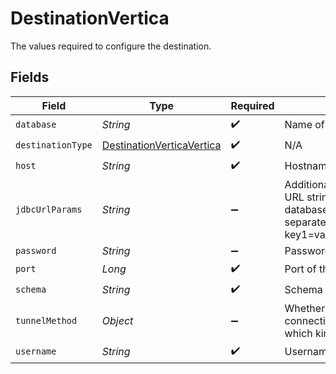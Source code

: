 # DestinationVertica

The values required to configure the destination.


## Fields

| Field                                                                                                                                                                                            | Type                                                                                                                                                                                             | Required                                                                                                                                                                                         | Description                                                                                                                                                                                      | Example                                                                                                                                                                                          |
| ------------------------------------------------------------------------------------------------------------------------------------------------------------------------------------------------ | ------------------------------------------------------------------------------------------------------------------------------------------------------------------------------------------------ | ------------------------------------------------------------------------------------------------------------------------------------------------------------------------------------------------ | ------------------------------------------------------------------------------------------------------------------------------------------------------------------------------------------------ | ------------------------------------------------------------------------------------------------------------------------------------------------------------------------------------------------ |
| `database`                                                                                                                                                                                       | *String*                                                                                                                                                                                         | :heavy_check_mark:                                                                                                                                                                               | Name of the database.                                                                                                                                                                            |                                                                                                                                                                                                  |
| `destinationType`                                                                                                                                                                                | [DestinationVerticaVertica](../../models/shared/DestinationVerticaVertica.md)                                                                                                                    | :heavy_check_mark:                                                                                                                                                                               | N/A                                                                                                                                                                                              |                                                                                                                                                                                                  |
| `host`                                                                                                                                                                                           | *String*                                                                                                                                                                                         | :heavy_check_mark:                                                                                                                                                                               | Hostname of the database.                                                                                                                                                                        |                                                                                                                                                                                                  |
| `jdbcUrlParams`                                                                                                                                                                                  | *String*                                                                                                                                                                                         | :heavy_minus_sign:                                                                                                                                                                               | Additional properties to pass to the JDBC URL string when connecting to the database formatted as 'key=value' pairs separated by the symbol '&'. (example: key1=value1&key2=value2&key3=value3). |                                                                                                                                                                                                  |
| `password`                                                                                                                                                                                       | *String*                                                                                                                                                                                         | :heavy_minus_sign:                                                                                                                                                                               | Password associated with the username.                                                                                                                                                           |                                                                                                                                                                                                  |
| `port`                                                                                                                                                                                           | *Long*                                                                                                                                                                                           | :heavy_check_mark:                                                                                                                                                                               | Port of the database.                                                                                                                                                                            | 5433                                                                                                                                                                                             |
| `schema`                                                                                                                                                                                         | *String*                                                                                                                                                                                         | :heavy_check_mark:                                                                                                                                                                               | Schema for vertica destination                                                                                                                                                                   |                                                                                                                                                                                                  |
| `tunnelMethod`                                                                                                                                                                                   | *Object*                                                                                                                                                                                         | :heavy_minus_sign:                                                                                                                                                                               | Whether to initiate an SSH tunnel before connecting to the database, and if so, which kind of authentication to use.                                                                             |                                                                                                                                                                                                  |
| `username`                                                                                                                                                                                       | *String*                                                                                                                                                                                         | :heavy_check_mark:                                                                                                                                                                               | Username to use to access the database.                                                                                                                                                          |                                                                                                                                                                                                  |